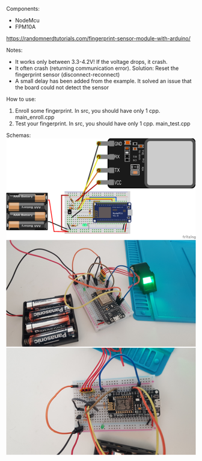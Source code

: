 Components:
- NodeMcu
- FPM10A

https://randomnerdtutorials.com/fingerprint-sensor-module-with-arduino/

Notes:
- It works only between 3.3-4.2V! If the voltage drops, it crash.
- It often crash (returning communication error). Solution: Reset the fingerprint sensor (disconnect-reconnect)
- A small delay has been added from the example. It solved an issue that the board could not detect the sensor

How to use:
1. Enroll some fingerprint. In src, you should have only 1 cpp. main_enroll.cpp
2. Test your fingerprint. In src, you should have only 1 cpp. main_test.cpp

Schemas:
![Alt text](./schemas/NodeMcuFingerprint.png?raw=true "Breadboard")
![Alt text](./schemas/photo1.jpg?raw=true "Photo1")
![Alt text](./schemas/photo2.jpg?raw=true "Photo2")
